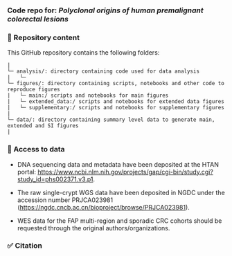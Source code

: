 ### Code repo for: *Polyclonal origins of human premalignant colorectal lesions*

### :file_folder: Repository content ###

This GitHub repository contains the following folders:
```
| 
└─ analysis/: directory containing code used for data analysis
|   └─ 
└─ figures/: directory containing scripts, notebooks and other code to reproduce figures
|   └─ main:/ scripts and notebooks for main figures
|   └─ extended_data:/ scripts and notebooks for extended data figures
|   └─ supplementary:/ scripts and notebooks for supplementary figures
| 
└─ data/: directory containing summary level data to generate main, extended and SI figures
|   
```

### :file_folder: Access to data
- DNA sequencing data and metadata have been deposited at the HTAN portal: https://www.ncbi.nlm.nih.gov/projects/gap/cgi-bin/study.cgi?study_id=phs002371.v3.p1.

- The raw  single-crypt WGS data have been deposited in NGDC under the accession number PRJCA023981 (https://ngdc.cncb.ac.cn/bioproject/browse/PRJCA023981).
  
- WES data for the FAP multi-region and sporadic CRC cohorts should be requested through the original authors/organizations. 

### :white_check_mark: Citation

